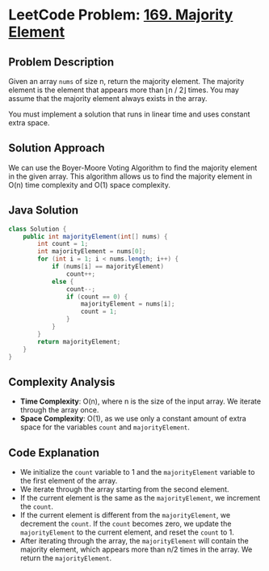 # LeetCode Problem: [169. Majority Element](https://leetcode.com/problems/majority-element/)

## Problem Description

Given an array `nums` of size n, return the majority element. The majority element is the element that appears more than ⌊n / 2⌋ times. You may assume that the majority element always exists in the array.

You must implement a solution that runs in linear time and uses constant extra space.

## Solution Approach

We can use the Boyer-Moore Voting Algorithm to find the majority element in the given array. This algorithm allows us to find the majority element in O(n) time complexity and O(1) space complexity.

## Java Solution

```java
class Solution {
    public int majorityElement(int[] nums) {
        int count = 1;
        int majorityElement = nums[0];
        for (int i = 1; i < nums.length; i++) {
            if (nums[i] == majorityElement)
                count++;
            else {
                count--;
                if (count == 0) {
                    majorityElement = nums[i];
                    count = 1;
                }
            }
        }
        return majorityElement;
    }
}
```

## Complexity Analysis

- **Time Complexity**: O(n), where n is the size of the input array. We iterate through the array once.
- **Space Complexity**: O(1), as we use only a constant amount of extra space for the variables `count` and `majorityElement`.

## Code Explanation
- We initialize the `count` variable to 1 and the `majorityElement` variable to the first element of the array.
- We iterate through the array starting from the second element.
- If the current element is the same as the `majorityElement`, we increment the `count`.
- If the current element is different from the `majorityElement`, we decrement the `count`. If the `count` becomes zero, we update the `majorityElement` to the current element, and reset the `count` to 1.
- After iterating through the array, the `majorityElement` will contain the majority element, which appears more than n/2 times in the array. We return the `majorityElement`.
